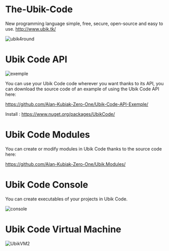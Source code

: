 # The-Ubik-Code
New programming language simple, free, secure, open-source and easy to use.
http://www.ubik.tk/

![ubik4round](https://user-images.githubusercontent.com/48599437/104808529-2c772600-57e7-11eb-9341-dbaaf18798ad.png)

# Ubik Code API

![exemple](https://user-images.githubusercontent.com/48599437/103389670-9073cc00-4b10-11eb-9e39-27760e211261.png)

You can use your Ubik Code code wherever you want thanks to its API, you can download the source code of an example of using the Ubik Code API here:

https://github.com/Alan-Kubiak-Zero-One/Ubik-Code-API-Exemple/

Install : https://www.nuget.org/packages/UbikCode/

# Ubik Code Modules

You can create or modify modules in Ubik Code thanks to the source code here:

https://github.com/Alan-Kubiak-Zero-One/Ubik.Modules/

# Ubik Code Console

You can create executables of your projects in Ubik Code.

![console](https://user-images.githubusercontent.com/48599437/104854139-4f97f780-5905-11eb-8f23-c72dcb042acc.png)

# Ubik Code Virtual Machine

![UbikVM2](https://user-images.githubusercontent.com/48599437/104618547-23724180-568d-11eb-9086-c28c7e4de173.png)
